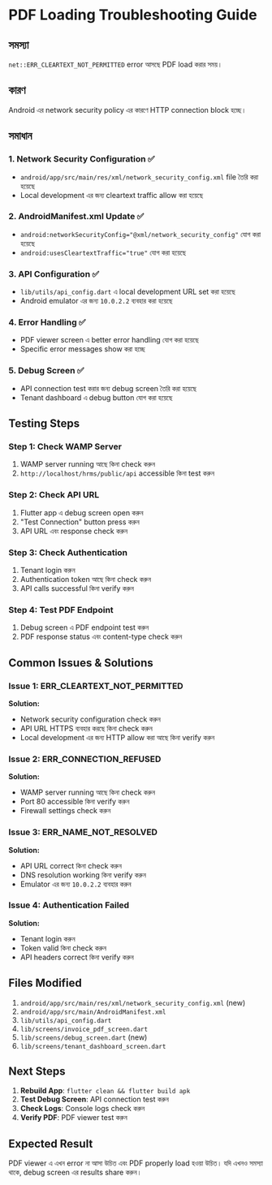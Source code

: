 # PDF Loading Troubleshooting Guide

## সমস্যা
`net::ERR_CLEARTEXT_NOT_PERMITTED` error আসছে PDF load করার সময়।

## কারণ
Android এর network security policy এর কারণে HTTP connection block হচ্ছে।

## সমাধান

### 1. Network Security Configuration ✅
- `android/app/src/main/res/xml/network_security_config.xml` file তৈরি করা হয়েছে
- Local development এর জন্য cleartext traffic allow করা হয়েছে

### 2. AndroidManifest.xml Update ✅
- `android:networkSecurityConfig="@xml/network_security_config"` যোগ করা হয়েছে
- `android:usesCleartextTraffic="true"` যোগ করা হয়েছে

### 3. API Configuration ✅
- `lib/utils/api_config.dart` এ local development URL set করা হয়েছে
- Android emulator এর জন্য `10.0.2.2` ব্যবহার করা হয়েছে

### 4. Error Handling ✅
- PDF viewer screen এ better error handling যোগ করা হয়েছে
- Specific error messages show করা হচ্ছে

### 5. Debug Screen ✅
- API connection test করার জন্য debug screen তৈরি করা হয়েছে
- Tenant dashboard এ debug button যোগ করা হয়েছে

## Testing Steps

### Step 1: Check WAMP Server
1. WAMP server running আছে কিনা check করুন
2. `http://localhost/hrms/public/api` accessible কিনা test করুন

### Step 2: Check API URL
1. Flutter app এ debug screen open করুন
2. "Test Connection" button press করুন
3. API URL এবং response check করুন

### Step 3: Check Authentication
1. Tenant login করুন
2. Authentication token আছে কিনা check করুন
3. API calls successful কিনা verify করুন

### Step 4: Test PDF Endpoint
1. Debug screen এ PDF endpoint test করুন
2. PDF response status এবং content-type check করুন

## Common Issues & Solutions

### Issue 1: ERR_CLEARTEXT_NOT_PERMITTED
**Solution:**
- Network security configuration check করুন
- API URL HTTPS ব্যবহার করছে কিনা check করুন
- Local development এর জন্য HTTP allow করা আছে কিনা verify করুন

### Issue 2: ERR_CONNECTION_REFUSED
**Solution:**
- WAMP server running আছে কিনা check করুন
- Port 80 accessible কিনা verify করুন
- Firewall settings check করুন

### Issue 3: ERR_NAME_NOT_RESOLVED
**Solution:**
- API URL correct কিনা check করুন
- DNS resolution working কিনা verify করুন
- Emulator এর জন্য `10.0.2.2` ব্যবহার করুন

### Issue 4: Authentication Failed
**Solution:**
- Tenant login করুন
- Token valid কিনা check করুন
- API headers correct কিনা verify করুন

## Files Modified

1. `android/app/src/main/res/xml/network_security_config.xml` (new)
2. `android/app/src/main/AndroidManifest.xml`
3. `lib/utils/api_config.dart`
4. `lib/screens/invoice_pdf_screen.dart`
5. `lib/screens/debug_screen.dart` (new)
6. `lib/screens/tenant_dashboard_screen.dart`

## Next Steps

1. **Rebuild App**: `flutter clean && flutter build apk`
2. **Test Debug Screen**: API connection test করুন
3. **Check Logs**: Console logs check করুন
4. **Verify PDF**: PDF viewer test করুন

## Expected Result

PDF viewer এ এখন error না আসা উচিত এবং PDF properly load হওয়া উচিত। যদি এখনও সমস্যা থাকে, debug screen এর results share করুন। 
